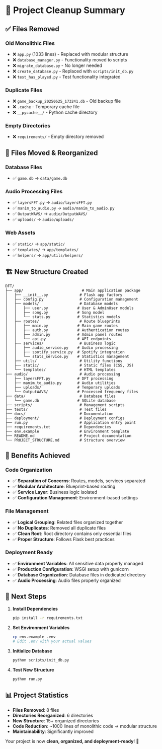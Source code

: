 # 🧹 Project Cleanup Summary

## ✅ **Files Removed**

### **Old Monolithic Files**
- ❌ `app.py` (1033 lines) - Replaced with modular structure
- ❌ `database_manager.py` - Functionality moved to scripts
- ❌ `migrate_database.py` - No longer needed
- ❌ `create_database.py` - Replaced with `scripts/init_db.py`
- ❌ `test_has_played.py` - Test functionality integrated

### **Duplicate Files**
- ❌ `game_backup_20250625_173241.db` - Old backup file
- ❌ `.cache` - Temporary cache file
- ❌ `__pycache__/` - Python cache directory

### **Empty Directories**
- ❌ `requirements/` - Empty directory removed

## 📁 **Files Moved & Reorganized**

### **Database Files**
- ✅ `game.db` → `data/game.db`

### **Audio Processing Files**
- ✅ `layersFFT.py` → `audio/layersFFT.py`
- ✅ `manim_to_audio.py` → `audio/manim_to_audio.py`
- ✅ `OutputWAVS/` → `audio/OutputWAVS/`
- ✅ `uploads/` → `audio/uploads/`

### **Web Assets**
- ✅ `static/` → `app/static/`
- ✅ `templates/` → `app/templates/`
- ✅ `helpers/` → `app/utils/helpers/`

## 🏗️ **New Structure Created**

```
DFT/
├── app/                          # Main application package
│   ├── __init__.py              # Flask app factory
│   ├── config.py                # Configuration management
│   ├── models/                  # Database models
│   │   ├── user.py             # User & AdminUser models
│   │   ├── song.py             # Song model
│   │   └── stats.py            # Statistics models
│   ├── routes/                  # Route blueprints
│   │   ├── main.py             # Main game routes
│   │   ├── auth.py             # Authentication routes
│   │   ├── admin.py            # Admin panel routes
│   │   └── api.py              # API endpoints
│   ├── services/                # Business logic
│   │   ├── audio_service.py    # Audio processing
│   │   ├── spotify_service.py  # Spotify integration
│   │   └── stats_service.py    # Statistics management
│   ├── utils/                   # Utility functions
│   ├── static/                  # Static files (CSS, JS)
│   └── templates/               # HTML templates
├── audio/                       # Audio processing
│   ├── layersFFT.py            # DFT processing
│   ├── manim_to_audio.py       # Audio utilities
│   ├── uploads/                # Temporary uploads
│   └── OutputWAVS/             # Processed frequency files
├── data/                        # Database files
│   └── game.db                 # SQLite database
├── scripts/                     # Management scripts
├── tests/                       # Test files
├── docs/                        # Documentation
├── deployment/                  # Deployment configs
├── run.py                       # Application entry point
├── requirements.txt             # Dependencies
├── env.example                  # Environment template
├── README.md                    # Project documentation
└── PROJECT_STRUCTURE.md         # Structure overview
```

## 🎯 **Benefits Achieved**

### **Code Organization**
- ✅ **Separation of Concerns**: Routes, models, services separated
- ✅ **Modular Architecture**: Blueprint-based routing
- ✅ **Service Layer**: Business logic isolated
- ✅ **Configuration Management**: Environment-based settings

### **File Management**
- ✅ **Logical Grouping**: Related files organized together
- ✅ **No Duplicates**: Removed all duplicate files
- ✅ **Clean Root**: Root directory contains only essential files
- ✅ **Proper Structure**: Follows Flask best practices

### **Deployment Ready**
- ✅ **Environment Variables**: All sensitive data properly managed
- ✅ **Production Configuration**: WSGI setup with gunicorn
- ✅ **Database Organization**: Database files in dedicated directory
- ✅ **Audio Processing**: Audio files properly organized

## 🚀 **Next Steps**

1. **Install Dependencies**
   ```bash
   pip install -r requirements.txt
   ```

2. **Set Environment Variables**
   ```bash
   cp env.example .env
   # Edit .env with your actual values
   ```

3. **Initialize Database**
   ```bash
   python scripts/init_db.py
   ```

4. **Test New Structure**
   ```bash
   python run.py
   ```

## 📊 **Project Statistics**

- **Files Removed**: 8 files
- **Directories Reorganized**: 6 directories
- **New Structure**: 15+ organized directories
- **Code Reduction**: ~1000 lines of monolithic code → modular structure
- **Maintainability**: Significantly improved

Your project is now **clean, organized, and deployment-ready**! 🎉 